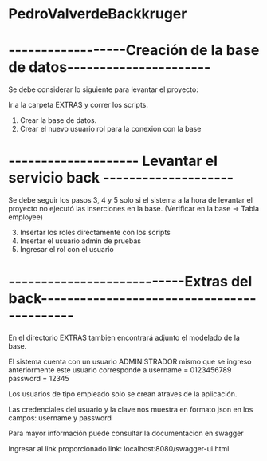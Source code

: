 # PedroValverdeBackkruger
# ------------------Creación de la base de datos----------------------

Se debe considerar lo siguiente para levantar el proyecto:

Ir a la carpeta EXTRAS y correr los scripts.

1. Crear la base de datos.
2. Crear el nuevo usuario rol para la conexion con la base 

# -------------------- Levantar el servicio back --------------------

Se debe seguir los pasos  3, 4 y 5 solo si el sistema a la hora de levantar el proyecto no ejecutó las inserciones en la base.
(Verificar en la base -> Tabla employee)

3. Insertar los roles directamente con los scripts
4. Insertar el usuario admin de pruebas 
5. Ingresar el rol con el usuario

# ---------------------------Extras del back-------------------------------------------

En el directorio EXTRAS tambien encontrará adjunto el modelado de la base.

El sistema cuenta con un usuario ADMINISTRADOR mismo que se ingreso anteriormente este usuario corresponde a
username = 0123456789 
password = 12345

Los usuarios de tipo empleado solo se crean atraves de la aplicación.

Las credenciales del usuario y la clave nos muestra en formato json en los campos:
username y password

Para mayor información puede consultar la documentacion en swagger

Ingresar al link proporcionado
link: localhost:8080/swagger-ui.html
